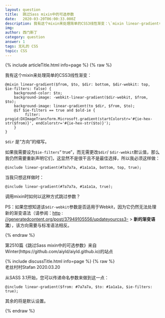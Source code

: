 ```yaml
---
layout: question
title:  跳过Sass mixin中的可选参数
date:   2020-03-20T06:00:33.000Z
description: 我有这个mixin来处理简单的CSS3线性渐变：\`mixin linear-gradient($from, $to, $dir  bottom, $d...
img: 
author: 西门斯丁
category: question
answer: 1
tags: 无礼的 CSS
topic: CSS
---
```

<div class="article-root">
  <div class="article">
    {% include articleTitle.html info=page %}
    {% raw %}
    <div class="article-content"><p><font style="vertical-align: inherit;"><font style="vertical-align: inherit;">我有这个mixin来处理简单的CSS3线性渐变：</font></font></p>

<pre><code>@mixin linear-gradient($from, $to, $dir: bottom, $dir-webkit: top, $ie-filters: false) {<font></font>
    background-color: $to;<font></font>
    background-image: -webkit-linear-gradient($dir-webkit, $from, $to);<font></font>
    background-image: linear-gradient(to $dir, $from, $to);<font></font>
    @if $ie-filters == true and $old-ie {<font></font>
         filter: progid:DXImageTransform.Microsoft.gradient(startColorstr='#{ie-hex-str($from)}', endColorstr='#{ie-hex-str($to)}');<font></font>
    }<font></font>
}<font></font>
</code></pre>

<p><code>$dir</code><font style="vertical-align: inherit;"><font style="vertical-align: inherit;"> 是“方向”的缩写。</font></font></p>

<p><font style="vertical-align: inherit;"><font style="vertical-align: inherit;">如果我需要设为</font></font><code>$ie-filters</code><font style="vertical-align: inherit;"><font style="vertical-align: inherit;">“ true”，而无需更改</font></font><code>$dir</code><font style="vertical-align: inherit;"><font style="vertical-align: inherit;">/ </font></font><code>$dir-webkit</code><font style="vertical-align: inherit;"><font style="vertical-align: inherit;">默认值，那么我仍然需要重新声明它们，这显然不是很干且不是最佳选择，所以我必须这样做：</font></font></p>

<p><code>@include linear-gradient(#7a7a7a, #1a1a1a, bottom, top, true);</code></p>

<p><font style="vertical-align: inherit;"><font style="vertical-align: inherit;">当我只想这样做时：</font></font></p>

<p><code>@include linear-gradient(#7a7a7a, #1a1a1a, true);</code></p>

<p><font style="vertical-align: inherit;"><font style="vertical-align: inherit;">调用mixin时如何以这种方式跳过参数？</font></font></p>

<p><font style="vertical-align: inherit;"><font style="vertical-align: inherit;">PS：如果您想知道该</font></font><code>$dir-webkit</code><font style="vertical-align: inherit;"><font style="vertical-align: inherit;">参数是否适用于Webkit，因为它仍然无法处理新的渐变语法（请参阅：</font></font><a href="http://generatedcontent.org/post/37949105556/updateyourcss3"><font style="vertical-align: inherit;"><font style="vertical-align: inherit;">http</font></font></a><font style="vertical-align: inherit;"><font style="vertical-align: inherit;"> : </font><a href="http://generatedcontent.org/post/37949105556/updateyourcss3"><font style="vertical-align: inherit;">//generatedcontent.org/post/37949105556/updateyourcss3-</font></a><font style="vertical-align: inherit;"> &gt; </font></font><strong><font style="vertical-align: inherit;"><font style="vertical-align: inherit;">新的渐变语法</font></font></strong><font style="vertical-align: inherit;"><font style="vertical-align: inherit;">），该方向需要与标准语法相反。</font></font></p></div>
    {% endraw %}
  </div>
  <p class="winter_mark">第2510篇《跳过Sass mixin中的可选参数》来自Winter(https://github.com/aiyld/aiyld.github.io)的站点</p>
  <div class="discuss-wrapper">
    {% include discussTitle.html info=page %}
    {% raw %}
    <div class="discuss-list">
    <div class="discuss-item">
        <div class="discuss-parent">
          <div class="discuss-meta">
            <span class="discuss-user">老丝村村Stafan</span>
            <span class="discuss-time">2020.03.20</span>
          </div>
          <div class="discuss-comment"><p><font style="vertical-align: inherit;"><font style="vertical-align: inherit;">从SASS 3.1开始，您可以传递命名参数来做到这一点：</font></font></p>

<pre><code>@include linear-gradient($from: #7a7a7a, $to: #1a1a1a, $ie-filters: true);
</code></pre>

<p><font style="vertical-align: inherit;"><font style="vertical-align: inherit;">其余的将是默认设置。</font></font></p></div>
        </div></div>
    </div>
    {% endraw %}
  </div>
<div>
